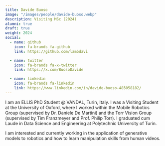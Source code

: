```yaml
---
title: Davide Buoso
image: "/images/people/davide-buoso.webp"
description: Visiting MSc (2024)
alumni: true
draft: true
weight: 2024
social:
  - name: github
    icon: fa-brands fa-github
    link: https://github.com/lambdavi

  - name: twitter
    icon: fa-brands fa-x-twitter
    link: https://x.com/BuosoDavide

  - name: linkedin
    icon: fa-brands fa-linkedin
    link: https://www.linkedin.com/in/davide-buoso-485058182/
---
```


I am an ELLIS PhD Student @ VANDAL, Turin, Italy. I was a Visiting Student at the University of Oxford, where I worked within the Mobile Robotics Group (supervised by Dr. Daniele De Martini) and the Torr Vision Group (supervised by Tim Franzmeyer and Prof. Philip Torr). I graduated cum Laude in Data Science and Engineering at Polytechnic University of Turin. 

I am interested and currently working in the application of generative models to robotics and how to learn manipulation skills from human videos.
